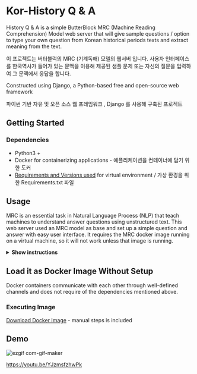 # Kor-History Q & A 
History Q & A is a simple ButterBlock MRC (Machine Reading Comprehension) Model web server that will give sample questions / option to type your own question from Korean historical periods texts and extract meaning from the text. 

이 프로젝트는 버터블럭의 MRC (기계독해) 모델의 웹서버 입니다. 사용자 인터페이스를 한국역사가 들어가 있는 문맥을 이용해 제공된 샘플 문제 또는 자신의 질문을 입력하여 그 문맥에서 응답을 합니다.

Constructed using Django, a Python-based free and open-source web framework

파이썬 기반 자유 및 오픈 소스 웹 프레임워크 , Django 를 사용해 구축된 프로젝트

## Getting Started 
### Dependencies 
* Python3 + 
* Docker for containerizing applications - 에플리케이션을 컨테이너에 담기 위한 도커 
* [Requirements and Versions used](https://github.com/jennystar7703/Kor-History-QnA/blob/master/requirements.txt) for virtual environment / 가상 환경을 위한 Requirements.txt 파일 

## Usage
MRC is an essential task in Natural Language Process (NLP) that teach machines to understand answer questions using unstructured text. This web server used an MRC model as base and set up a simple question and answer with easy user interface. It requires the MRC docker image running on a virtual machine, so it will not work unless that image is running.

<details><summary><b>Show instructions</b></summary>

  1. Make a `projects` folder on local disk and extract the files into the folder 
  2. Open CMD , change directory to where the project is and make a venv (virtual environment)
  ```
  https://docs.python.org/3/library/venv.html
  ```
  3. Connect to the virtual server 
  4. Install requirements.txt 
  ```
  pip install -r requirements.txt
  ```
  5. Run Server 
  ```sh
  python manage.py runserver
  ```
  6. Open [localhost:8000](localhost:8000) or http://127.0.0.1:8000/ 
  7. Enjoy the MRC model :+1:
  

</details>

## Load it as Docker Image Without Setup 
Docker containers communicate with each other through well-defined channels and does not require of the dependencies mentioned above. 
### Executing Image 
[Download Docker Image](https://drive.google.com/drive/folders/12nN8bJTo6m6YGzMzXvKI9yZZUu2MvoVR) - manual steps is included 


## Demo

![ezgif com-gif-maker](https://user-images.githubusercontent.com/59993977/151082125-c57c7daa-8f4c-4f08-90a5-4563298a08fa.gif)

https://youtu.be/YJzmsfzhwPk
